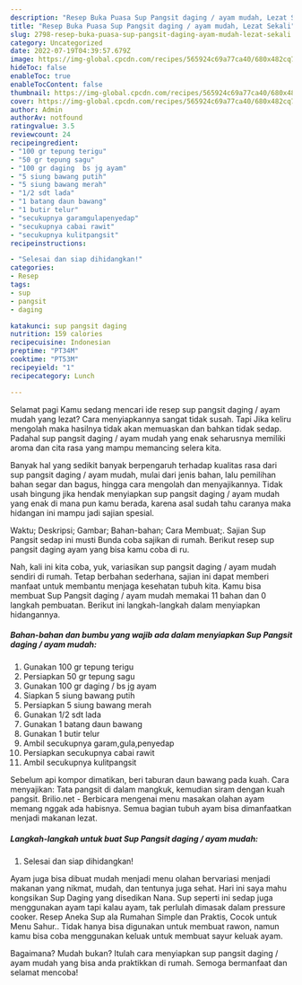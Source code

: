 ```yaml
---
description: "Resep Buka Puasa Sup Pangsit daging / ayam mudah, Lezat Sekali"
title: "Resep Buka Puasa Sup Pangsit daging / ayam mudah, Lezat Sekali"
slug: 2798-resep-buka-puasa-sup-pangsit-daging-ayam-mudah-lezat-sekali
category: Uncategorized
date: 2022-07-19T04:39:57.679Z
image: https://img-global.cpcdn.com/recipes/565924c69a77ca40/680x482cq70/sup-pangsit-daging-ayam-mudah-foto-resep-utama.jpg
hideToc: false
enableToc: true
enableTocContent: false
thumbnail: https://img-global.cpcdn.com/recipes/565924c69a77ca40/680x482cq70/sup-pangsit-daging-ayam-mudah-foto-resep-utama.jpg
cover: https://img-global.cpcdn.com/recipes/565924c69a77ca40/680x482cq70/sup-pangsit-daging-ayam-mudah-foto-resep-utama.jpg
author: Admin
authorAv: notfound
ratingvalue: 3.5
reviewcount: 24
recipeingredient:
- "100 gr tepung terigu"
- "50 gr tepung sagu"
- "100 gr daging  bs jg ayam"
- "5 siung bawang putih"
- "5 siung bawang merah"
- "1/2 sdt lada"
- "1 batang daun bawang"
- "1 butir telur"
- "secukupnya garamgulapenyedap"
- "secukupnya cabai rawit"
- "secukupnya kulitpangsit"
recipeinstructions:

- "Selesai dan siap dihidangkan!"
categories:
- Resep
tags:
- sup
- pangsit
- daging

katakunci: sup pangsit daging 
nutrition: 159 calories
recipecuisine: Indonesian
preptime: "PT34M"
cooktime: "PT53M"
recipeyield: "1"
recipecategory: Lunch

---
```



Selamat pagi Kamu sedang mencari ide resep sup pangsit daging / ayam mudah yang lezat? Cara menyiapkannya sangat tidak susah. Tapi Jika keliru mengolah maka hasilnya tidak akan memuaskan dan bahkan tidak sedap. Padahal sup pangsit daging / ayam mudah yang enak seharusnya memiliki aroma dan cita rasa yang mampu memancing selera kita.


Banyak hal yang sedikit banyak berpengaruh terhadap kualitas rasa dari sup pangsit daging / ayam mudah, mulai dari jenis bahan, lalu pemilihan bahan segar dan bagus, hingga cara mengolah dan menyajikannya. Tidak usah bingung jika hendak menyiapkan sup pangsit daging / ayam mudah yang enak di mana pun kamu berada, karena asal sudah tahu caranya maka hidangan ini mampu jadi sajian spesial.

Waktu; Deskripsi; Gambar; Bahan-bahan; Cara Membuat;. Sajian Sup Pangsit sedap ini musti Bunda coba sajikan di rumah. Berikut resep sup pangsit daging ayam yang bisa kamu coba di ru.


Nah, kali ini kita coba, yuk, variasikan sup pangsit daging / ayam mudah sendiri di rumah. Tetap berbahan sederhana, sajian ini dapat memberi manfaat untuk membantu menjaga kesehatan tubuh kita. Kamu bisa membuat Sup Pangsit daging / ayam mudah memakai 11 bahan dan 0 langkah pembuatan. Berikut ini langkah-langkah dalam menyiapkan hidangannya.

<!--inarticleads1-->

##### Bahan-bahan dan bumbu yang wajib ada dalam menyiapkan Sup Pangsit daging / ayam mudah:

1. Gunakan 100 gr tepung terigu
1. Persiapkan 50 gr tepung sagu
1. Gunakan 100 gr daging / bs jg ayam
1. Siapkan 5 siung bawang putih
1. Persiapkan 5 siung bawang merah
1. Gunakan 1/2 sdt lada
1. Gunakan 1 batang daun bawang
1. Gunakan 1 butir telur
1. Ambil secukupnya garam,gula,penyedap
1. Persiapkan secukupnya cabai rawit
1. Ambil secukupnya kulitpangsit


Sebelum api kompor dimatikan, beri taburan daun bawang pada kuah. Cara menyajikan: Tata pangsit di dalam mangkuk, kemudian siram dengan kuah pangsit. Brilio.net - Berbicara mengenai menu masakan olahan ayam memang nggak ada habisnya. Semua bagian tubuh ayam bisa dimanfaatkan menjadi makanan lezat. 

<!--inarticleads2-->

##### Langkah-langkah untuk buat Sup Pangsit daging / ayam mudah:


1. Selesai dan siap dihidangkan!

Ayam juga bisa dibuat mudah menjadi menu olahan bervariasi menjadi makanan yang nikmat, mudah, dan tentunya juga sehat. Hari ini saya mahu kongsikan Sup Daging yang disedikan Nana. Sup seperti ini sedap juga menggunakan ayam tapi kalau ayam, tak perlulah dimasak dalam pressure cooker. Resep Aneka Sup ala Rumahan Simple dan Praktis, Cocok untuk Menu Sahur.. Tidak hanya bisa digunakan untuk membuat rawon, namun kamu bisa coba menggunakan keluak untuk membuat sayur keluak ayam. 

Bagaimana? Mudah bukan? Itulah cara menyiapkan sup pangsit daging / ayam mudah yang bisa anda praktikkan di rumah. Semoga bermanfaat dan selamat mencoba!
